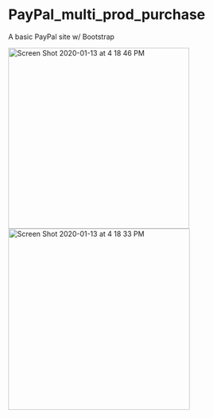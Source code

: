# PayPal_multi_prod_purchase
A basic PayPal site w/ Bootstrap 

<img width="364" alt="Screen Shot 2020-01-13 at 4 18 46 PM" src="https://user-images.githubusercontent.com/22375594/72297121-d21a1700-3620-11ea-9e02-eda66dfa27d2.png">
<img width="365" alt="Screen Shot 2020-01-13 at 4 18 33 PM" src="https://user-images.githubusercontent.com/22375594/72297122-d21a1700-3620-11ea-8815-4edc617bd2b9.png">

